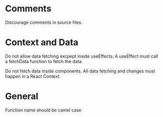# Comments

Discourage comments in source files.

# Context and Data

Do not allow data fetching excpept inside useEffects. A useEffect must call a fetchData function to fetch the data.

Do not fetch data inside components. All data fetching and changes must happen in a React Context.

# General

Function name should be camel case